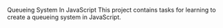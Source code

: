 Queueing System In JavaScript
This project contains tasks for learning to create a queueing system in JavaScript.
